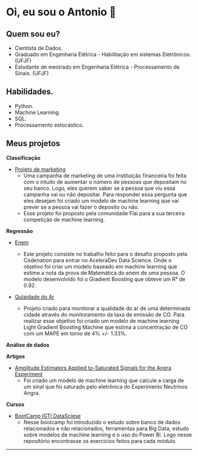 # **Oi, eu sou o Antonio** 👋 


## **Quem sou eu?**
- Cientista de Dados.
- Graduado em Engenharia Elétrica - Habilitação em sistemas Eletrônicos. (UFJF)
- Estudante de mestrado em Engenharia Elétrica - Processamento de Sinais. (UFJF)


## **Habilidades.**
* Python.
* Machine Learning.
* SQL.
* Processamento estocástico.


## **Meus projetos**

**Classificação**
* [Projeto de marketing](https://github.com/AntonioJuniorF/Second-competition-flai) 
   * Uma campanha de marketing de uma instituição financeira foi feita com o intuito de aumentar o número de pessoas que depositam no seu banco. Logo, eles querem saber se a pessoa que viu essa campanha vai ou não depositar. Para responder essa pergunta que eles desejam foi criado um modelo de machine learning que vai prever se a pessoa vai fazer o deposito ou não. 
   * Esse projeto foi proposto pela comunidade Flai para a sua terceira competição de machine learning. 

**Regressão**

* [Enem](https://github.com/AntonioJuniorF/ENEM) 
    * Este projeto consiste no trabalho feito para o desafio proposto pela Codenation para entrar no AceleraDev Data Science. Onde o objetivo foi criar um modelo baseado em machine learning que estime a nota da prova de Matemática do enem de uma pessoa. O modelo desenvolvido foi o Gradient Boosting que obteve um R² de 0.92.

* [Qulaidade do Ar](https://github.com/AntonioJuniorF/quality_ar)
  * Projeto criado para monitorar a qualidade do ar de uma determinada cidade através do monitoramento da taxa de emissão de CO. Para realizar esse objetivo foi criado um modelo de machine learning Light Gradient Boosting Machine que estima a concentração de CO com um MAPE em torno de 4% +/- 1.33%. 

**Análise de dados**


**Artigos**
* [Amplitude Estimators Applied to-Saturated Signals for the Angra Experiment](https://github.com/AntonioJuniorF/Amplitude-Estimators-Applied-to-Saturated-Signals-for-the--Angra-Experiment)
  * Foi criado um modelo de machine learning que calcule a carga de um sinal que foi saturado pelo eletrônica do Experimento Neutrinos Angra.    

**Cursos**
* [BootCamp IGTI DataSciese](https://github.com/AntonioJuniorF/bootcamp-DataScience-IGTI)
  * Nesse bootcamp foi introduzido o estudo sobre banco de dados relacionados e não relacionados, ferramentas para Big Data, estudo sobre modelos de machine learning e o uso do Power Bi. Logo nesse repositório encontrasse os exercicios feitos para cada módulo.   
 
 
      



---
<!--
**AntonioJuniorF/AntonioJuniorF** is a ✨ _special_ ✨ repository because its `README.md` (this file) appears on your GitHub profile.

Here are some ideas to get you started:

* 🔭 I’m currently working on ...
* 🌱 I’m currently learning ...
* 👯 I’m looking to collaborate on ...
* 🤔 I’m looking for help with ...
* 💬 Ask me about ...
* 📫 How to reach me: ...
* 😄 Pronouns: ...
* ⚡ Fun fact: ...
-->
